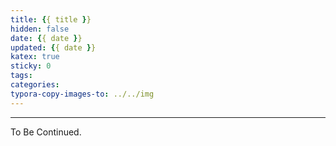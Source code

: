 ```yaml
---
title: {{ title }}
hidden: false
date: {{ date }}
updated: {{ date }}
katex: true
sticky: 0
tags: 
categories: 
typora-copy-images-to: ../../img
---
```




<!-- more -->

---

To Be Continued.

<!-- Q.E.D. -->
